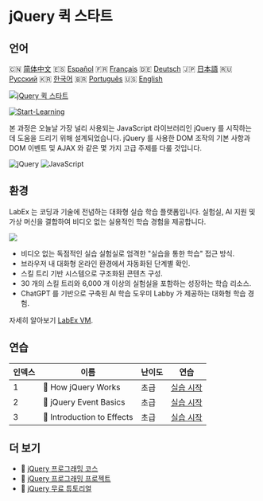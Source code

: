 # jQuery 퀵 스타트

## 언어

🇨🇳 [简体中文](README_zh.md) 🇪🇸 [Español](README_es.md) 🇫🇷 [Français](README_fr.md) 🇩🇪 [Deutsch](README_de.md) 🇯🇵 [日本語](README_ja.md) 🇷🇺 [Русский](README_ru.md) 🇰🇷 [한국어](README_ko.md) 🇧🇷 [Português](README_pt.md) 🇺🇸 [English](README.md) 

[![jQuery 퀵 스타트](https://cover-creator.labex.io/quick-start-with-jquery.png?lang=ko)](https://labex.io/ko/courses/quick-start-with-jquery)

[![Start-Learning](https://img.shields.io/badge/Start-Learning-whitesmoke?style=for-the-badge)](https://labex.io/ko/courses/quick-start-with-jquery)

본 과정은 오늘날 가장 널리 사용되는 JavaScript 라이브러리인 jQuery 를 시작하는 데 도움을 드리기 위해 설계되었습니다. jQuery 를 사용한 DOM 조작의 기본 사항과 DOM 이벤트 및 AJAX 와 같은 몇 가지 고급 주제를 다룰 것입니다.

![jQuery](https://img.shields.io/badge/jQuery-whitesmoke?style=for-the-badge&logo=jquery)
![JavaScript](https://img.shields.io/badge/JavaScript-whitesmoke?style=for-the-badge&logo=javascript)


## 환경

LabEx 는 코딩과 기술에 전념하는 대화형 실습 학습 플랫폼입니다. 실험실, AI 지원 및 가상 머신을 결합하여 비디오 없는 실용적인 학습 경험을 제공합니다.

![](https://tutorial-screenshot.getvm.io/images/vm-1725247253.png)

- 비디오 없는 독점적인 실습 실험실로 엄격한 "실습을 통한 학습" 접근 방식.
- 브라우저 내 대화형 온라인 환경에서 자동화된 단계별 확인.
- 스킬 트리 기반 시스템으로 구조화된 콘텐츠 구성.
- 30 개의 스킬 트리와 6,000 개 이상의 실험실을 포함하는 성장하는 학습 리소스.
- ChatGPT 를 기반으로 구축된 AI 학습 도우미 Labby 가 제공하는 대화형 학습 경험.

자세히 알아보기 [LabEx VM](https://support.labex.io/using-labex/virtual-machine).

## 연습

|   인덱스 | 이름                       | 난이도   | 연습                                                                                                        |
|----------|----------------------------|----------|-------------------------------------------------------------------------------------------------------------|
|        1 | 📖 How jQuery Works        | 초급     | <a target='_blank' href='https://labex.io/ko/tutorials/jquery-how-jquery-works-153752'>실습 시작</a>        |
|        2 | 📖 jQuery Event Basics     | 초급     | <a target='_blank' href='https://labex.io/ko/tutorials/jquery-jquery-event-basics-153789'>실습 시작</a>     |
|        3 | 📖 Introduction to Effects | 초급     | <a target='_blank' href='https://labex.io/ko/tutorials/jquery-introduction-to-effects-153791'>실습 시작</a> |

## 더 보기

- 🔗 [jQuery 프로그래밍 코스](https://github.com/labex-labs/awesome-programming-courses)
- 🔗 [jQuery 프로그래밍 프로젝트](https://github.com/labex-labs/awesome-programming-projects)
- 🔗 [jQuery 무료 튜토리얼](https://github.com/labex-labs/jquery-free-tutorials)

